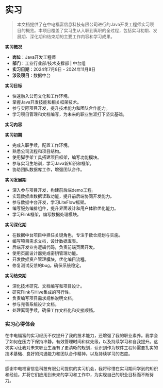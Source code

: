 # 实习 

> 本文档提供了在中电福富信息科技有限公司进行的Java开发工程师实习项目的概览。本项目覆盖了实习生从入职到离职的全过程，包括实习初期、发展期、深化期和结束期的主要工作内容和学习成果。
>

**实习概况**

- **岗位**：Java开发工程师
- **部门**：工业行业部/技术支撑部 | 中台组
- **实习日期**：2024年7月8日 - 2024年11月8日
- **涉及项目**：数据中台

**实习目标**

- 快速融入公司文化和工作环境。
- 掌握Java开发技能和相关框架技术。
- 参与实际项目开发，提升技术能力和团队合作能力。
- 学习项目管理和文档编写，为未来的职业生涯打下坚实基础。

**实习内容**

**实习初期**

- 完成入职手续，配置工作环境。
- 熟悉公司流程和项目结构。
- 使用脚手架工具搭建项目框架，编写功能模块。
- 参与实习生培训，学习Java新知识和框架。
- 协助团队数据库工作，增强团队合作。

**实习发展期**

- 深入参与项目开发，构建前后端demo工程。
- 实现数据库数据读取功能，提升前后端协同开发能力。
- 参与数据中台开发，学习LiteFlow框架。
- 编写服务编排组件，提升界面设计和用户体验优化能力。
- 学习Flink框架，编写数据处理模块。

**实习深化期**

- 在数据中台项目中担任关键角色，专注于数仓规划与实施。
- 编写项目需求文档，设计数据库表。
- 后端开发业务逻辑代码，负责前端页面开发。
- 使用页面设计器完成密钥管理功能。
- 开发数据资产管理模块，优化编目流程。
- 修复测试反馈的bug，确保系统稳定。

**实习结束期**

- 深化技术研究、文档编写和项目设计。
- 研究Flink与Hive集成的可行性。
- 负责编写项目需求规格说明文档。
- 参与完善系统设计文档。
- 处理离司手续，确保工作文档化和交接顺畅。

### **实习心得体会**

在中电福富的实习经历不仅提升了我的技术能力，还增强了我的职业素养。我学会了如何在压力下保持冷静，有效管理时间和优先级，以及持续学习和自我提升。这次实习让我对未来职业生涯有了更清晰的规划，认识到作为软件工程师需要扎实的技术基础、良好的沟通能力和团队合作精神，以及持续学习的态度。

---

感谢中电福富信息科技有限公司提供的实习机会，我将珍惜在实习期间学到的知识和经验，并将它们应用到未来的学习和工作中，为实现自己的职业目标而不断努力。
